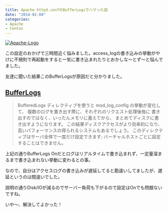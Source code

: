 ```yaml
---
title: Apache httpd.confのBufferLogsでハマった話
date: "2014-01-04"
categories: 
- Apache
- Centos
---
```


[![Apache-Logo](https://hypermkt-blog.lolipop.io/wp-content/uploads/2014/01/Apache-Logo-300x206.png)](https://hypermkt-blog.lolipop.io/wp-content/uploads/2014/01/Apache-Logo.png)

この設定のおかげで三時間近く悩みました。access_logの書き込みの挙動がやけに不規則で再起動をすると一気に書き込まれたりとおかしな〜とず〜と悩んでました。

友達に聞いた結果このBufferLogsが原因だと分かりました。


## [BufferLogs](http://www.apache.jp/manual/ja/mod/mod_log_config.html#bufferedlogs)



>BufferedLogs ディレクティブを使うと mod_log_config の挙動が変化して、 複数のログを書き出す際に、それぞれのリクエスト処理後毎に 書き出すのではなく、いったんメモリに蓄えてから、 まとめてディスクに書き出すようになります。 この結果ディスクアクセスがより効率的になり、 高いパフォーマンスの得られるシステムもあるでしょう。 このディレクティブはサーバ全体で一度だけ設定できます; バーチャルホストごとに設定することはできません。


上記の通りBufferLogs Onだとログはリアルタイムで書き込まれず、一定量溜まるまで書き込まれない挙動に変わるとの事。

なので、自分はアクセスログの書き込みが遅延してると勘違いしてましたが、遅延というのは間違いでした。

説明の通りDisk/IOが減るのでサーバー負荷も下がるので設定はOnでも問題ないですね。

いや〜、解決してよかった！